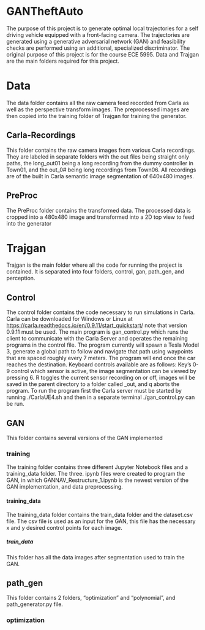 # GANTheftAuto 

The purpose of this project is to generate optimal local trajectories for a self driving vehicle equipped with a front-facing camera. The trajectories are generated using a generative adversarial network (GAN) and feasibility checks are performed using an additional, specialized discriminator. The original purpose of this project is for the course ECE 5995. Data and Trajgan are the main folders required for this project. 

 

# Data 

The data folder contains all the raw camera feed recorded from Carla as well as the perspective transform images. The preprocessed images are then copied into the training folder of Trajgan for training the generator.  

 

## Carla-Recordings 

This folder contains the raw camera images from various Carla recordings. They are labeled in separate folders with the out files being straight only paths, the long_out01 being a long recording from the dummy controller in Town01, and the out_0# being long recordings from Town06. All recordings are of the built in Carla semantic image segmentation of 640x480 images.  

## PreProc 

The PreProc folder contains the transformed data. The processed data is cropped into a 480x480 image and transformed into a 2D top view to feed into the generator 

 

# Trajgan 

Trajgan is the main folder where all the code for running the project is contained. It is separated into four folders, control, gan, path_gen, and perception. 

## Control 

The control folder contains the code necessary to run simulations in Carla. Carla can be downloaded for Windows or Linux at https://carla.readthedocs.io/en/0.9.11/start_quickstart/ note that version 0.9.11 must be used. The main program is gan_control.py which runs the client to communicate with the Carla Server and operates the remaining programs in the control file. The program currently will spawn a Tesla Model 3, generate a global path to follow and navigate that path using waypoints that are spaced roughly every 7 meters. The program will end once the car reaches the destination. Keyboard controls available are as follows: Key’s 0-9 control which sensor is active, the image segmentation can be viewed by pressing 6. R toggles the current sensor recording on or off, images will be saved in the parent directory to a folder called _out, and q aborts the program. To run the program first the Carla server must be started by running ./CarlaUE4.sh and then in a separate terminal ./gan_control.py can be run. 

 

## GAN 

This folder contains several versions of the GAN implemented 

### training 

The training folder contains three different Jupyter Notebook files and a training_data folder. The three. ipynb files were created to program the GAN, in which GANNAV_Restructure_1.ipynb is the newest version of the GAN implementation, and data preprocessing.  

#### training_data 

The training_data folder contains the train_data folder and the dataset.csv file. The csv file is used as an input for the GAN, this file has the necessary x and y desired control points for each image.  

##### train_data 

This folder has all the data images after segmentation used to train the GAN. 

## path_gen 

This folder contains 2 folders, “optimization” and “polynomial”, and path_generator.py file.  

### optimization  
